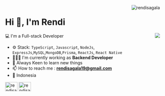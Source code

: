 <img align="right" src="https://komarev.com/ghpvc/?username=rendisagala" alt="rendisagala" />

<h1>Hi 👋, I'm Rendi</h1>

<a href="https://github.com/rendisagala" target="_blank">
<img align="right" src="https://readmestats-jet-one.vercel.app/api?username=rendisagala&show_icons=true&theme=dark">
</a>

💻 I'm a Full-stack Developer

- ⚙️ Stack: `TypeScript`, `Javascript`, `NodeJs`, `ExpressJs`,`MySQL`,`MongoDB`,`Prisma`, `ReactJs`, `React Native`
- 👨🏼‍💻 I'm currently working as **Backend Developer**
- 🌱 Always Keen to learn new things
- 📫 How to reach me : **rendisagala19@gmail.com**
- 📌 Indonesia

<p align="center">

<p align="left">
<a href="https://rendisagala.vercel.app/" target="_blank"><img align="center" src="https://raw.githubusercontent.com/rahuldkjain/github-profile-readme-generator/master/src/images/icons/Social/devto.svg" alt="rendisagala" height="30" width="40" /></a>
<a href="https://linkedin.com/in/rendisagala" target="_blank"><img align="center" src="https://raw.githubusercontent.com/rahuldkjain/github-profile-readme-generator/master/src/images/icons/Social/linked-in-alt.svg" alt="rendisagala" height="30" width="40" /></a>
</p>

</p>

